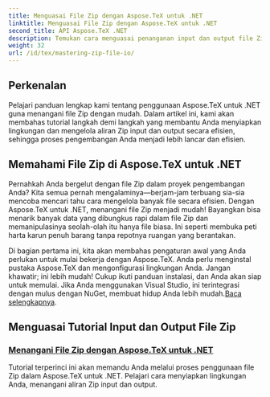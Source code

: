 ```yaml
---
title: Menguasai File Zip dengan Aspose.TeX untuk .NET
linktitle: Menguasai File Zip dengan Aspose.TeX untuk .NET
second_title: API Aspose.TeX .NET
description: Temukan cara menguasai penanganan input dan output file Zip dengan Aspose.TeX untuk .NET. Ikuti tutorial langkah demi langkah untuk menyederhanakan alur kerja Anda secara efisien.
weight: 32
url: /id/tex/mastering-zip-file-io/
---
```

## Perkenalan

Pelajari panduan lengkap kami tentang penggunaan Aspose.TeX untuk .NET guna menangani file Zip dengan mudah. Dalam artikel ini, kami akan membahas tutorial langkah demi langkah yang membantu Anda menyiapkan lingkungan dan mengelola aliran Zip input dan output secara efisien, sehingga proses pengembangan Anda menjadi lebih lancar dan efisien.

## Memahami File Zip di Aspose.TeX untuk .NET

Pernahkah Anda bergelut dengan file Zip dalam proyek pengembangan Anda? Kita semua pernah mengalaminya—berjam-jam terbuang sia-sia mencoba mencari tahu cara mengelola banyak file secara efisien. Dengan Aspose.TeX untuk .NET, menangani file Zip menjadi mudah! Bayangkan bisa menarik banyak data yang dibungkus rapi dalam file Zip dan memanipulasinya seolah-olah itu hanya file biasa. Ini seperti membuka peti harta karun penuh barang tanpa repotnya ruangan yang berantakan.

 Di bagian pertama ini, kita akan membahas pengaturan awal yang Anda perlukan untuk mulai bekerja dengan Aspose.TeX. Anda perlu menginstal pustaka Aspose.TeX dan mengonfigurasi lingkungan Anda. Jangan khawatir; ini lebih mudah! Cukup ikuti panduan instalasi, dan Anda akan siap untuk memulai. Jika Anda menggunakan Visual Studio, ini terintegrasi dengan mulus dengan NuGet, membuat hidup Anda lebih mudah.[Baca selengkapnya](./handle-zip-files/).

## Menguasai Tutorial Input dan Output File Zip
### [Menangani File Zip dengan Aspose.TeX untuk .NET](./handle-zip-files/)
Tutorial terperinci ini akan memandu Anda melalui proses penggunaan file Zip dalam Aspose.TeX untuk .NET. Pelajari cara menyiapkan lingkungan Anda, menangani aliran Zip input dan output.